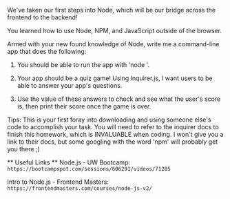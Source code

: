 We've taken our first steps into Node, which will be our bridge across the frontend to the backend!

You learned how to use Node, NPM, and JavaScript outside of the browser.

Armed with your new found knowledge of Node, write me a command-line app that does the following:

1. You should be able to run the app with 'node <filename>'.

2. Your app should be a quiz game! Using Inquirer.js, I want users to be able to answer your app's questions.

3. Use the value of these answers to check and see what the user's score is, then print their score once the game is over.

Tips:
This is your first foray into downloading and using someone else's code to accomplish your task. You will need to refer to the inquirer docs to finish this homework, which is INVALUABLE when coding. I won't give you a link to their docs, but some googling with the word 'npm' will probably get you there ;)

** Useful Links **
Node.js - UW Bootcamp:
`https://bootcampspot.com/sessions/606291/videos/71285`

Intro to Node.js - Frontend Masters:
`https://frontendmasters.com/courses/node-js-v2/`
